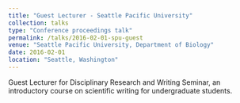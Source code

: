 ```yaml
---
title: "Guest Lecturer - Seattle Pacific University"
collection: talks
type: "Conference proceedings talk"
permalink: /talks/2016-02-01-spu-guest
venue: "Seattle Pacific University, Department of Biology"
date: 2016-02-01
location: "Seattle, Washington"
---
```


Guest Lecturer for Disciplinary Research and Writing Seminar, an introductory course on scientific writing for undergraduate students.
